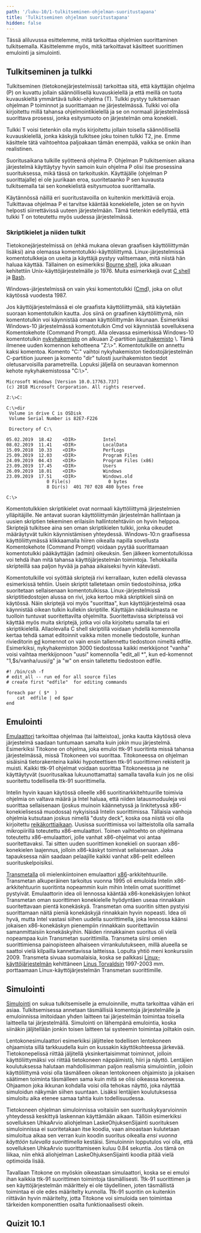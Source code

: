 ```yaml
---
path: '/luku-10/1-tulkitseminen-ohjelman-suoritustapana'
title: 'Tulkitseminen ohjelman suoritustapana'
hidden: false
---
```


<div>
<lead>Tässä aliluvussa esittelemme, mitä tarkoittaa ohjelmien suorittaminen tulkitsemalla. Käsittelemme myös, mitä tarkoittavat käsitteet suorittimen emulointi ja simulointi.</lead>
</div>

## Tulkitseminen ja tulkki
Tulkitseminen (tietokonejärjestelmissä) tarkoittaa sitä, että käyttäjän ohjelma (P) on kuvattu jollain säännöllisellä kuvauskielellä ja että meillä on tuota kuvauskieltä ymmärtävä tulkki-ohjelma (T). Tulkki pystyy tulkitsemaan ohjelman P toiminnot ja suorittamaan ne järjestelmässä. Tulkki voi olla kirjoitettu millä tahansa ohjelmointikielellä ja se on normaali järjestelmässä suorittava prosessi, jonka esitysmuoto on järjestelmän oma konekieli. 

Tulkki T voisi tietenkin olla myös kirjoitettu jollain toisella säännöllisellä kuvauskielellä, jonka käskyjä tulkitsee joku toinen tulkki T2, jne. Emme käsittele tätä vaihtoehtoa paljoakaan tämän enempää, vaikka se onkin ihan realistinen.

Suoritusaikana tulkille syötteenä ohjelma P. Ohjelman P tulkitsemisen aikana järjestelmä käyttäytyy hyvin samoin kuin ohjelma P olisi itse prosessina suorituksessa, mikä tässä on tarkoituskin. Käyttäjälle (ohjelman P suorittajalle) ei ole juurikaan eroa, suoritetaanko P sen kuvausta tulkitsemalla tai sen konekielistä esitysmuotoa suorittamalla.

Käytännössä näillä eri suoritustavoilla on kuitenkin merkittäviä eroja. Tulkittavaa ohjelmaa P ei tarvitse kääntää konekielelle, joten se on hyvin helposti siirrettävissä uuteen järjestelmään. Tämä tietenkin edellyttää, että tulkki T on toteutettu myös uudessa järjestelmässä.  

### Skriptikielet ja niiden tulkit
Tietokonejärjestelmissä on (ehkä mukana olevan graafisen käyttöliittymän lisäksi) aina olemassa komentotulkki-käyttöliittymä. Linux-järjestelmissä komentotulkkeja on useita ja käyttäjä pystyy valitsemaan, mitä niistä hän haluaa käyttää. Tällainen on esimerkiksi [Bourne shell](https://en.wikipedia.org/wiki/Bourne_shell), joka alkuaan kehitettiin Unix-käyttöjärjestelmälle jo 1976. Muita esimerkkejä ovat [C shell](https://en.wikipedia.org/wiki/C_Shell) ja [Bash](https://en.wikipedia.org/wiki/Bash_%28Unix_shell%29).

Windows-järjestelmissä on vain yksi komentotulkki ([Cmd](https://en.wikipedia.org/wiki/Command_Prompt)), joka on ollut käytössä vuodesta 1987.

Jos käyttöjärjestelmässä ei ole graafista käyttöliittymää, sitä käytetään suoraan komentotulkin kautta. Jos siinä on graafinen käyttöliittymä, niin komentotulkin voi käynnistää omaan käyttöliittymän ikkunaan. Esimerkiksi Windows-10 järjestelmässä komentotulkin Cmd voi käynnistää sovelluksena Komentokehote (Command Prompt). Alla olevassa esimerkissä Windows-10 komentotulkin [nykyhakemisto](https://en.wikipedia.org/wiki/Current_directory) on alkuaan Z-partition [juurihakemisto](https://en.wikipedia.org/wiki/Root_directory) \\. Tämä ilmenee uuden komennon kehotteena "Z:\\>". Komentotulkille  on annettu kaksi komentoa. Komento "C:" vaihtoi nykyhakemiston tiedostojärjestelmän C-partition juureen ja komento "dir" tulosti juurihakemiston tiedot oletusarvoisilla parametreilla. Lopuksi jäljellä on seuraavan komennon kehote nykyhakemistossa "C:\\>".

```
Microsoft Windows [Version 10.0.17763.737]
(c) 2018 Microsoft Corporation. All rights reserved.

Z:\>C:

C:\>dir
 Volume in drive C is OSDisk
 Volume Serial Number is 82E7-F226

 Directory of C:\

05.02.2019  18.42    <DIR>          Intel
08.02.2019  11.41    <DIR>          LocalData
15.09.2018  10.33    <DIR>          PerfLogs
25.09.2019  12.03    <DIR>          Program Files
24.09.2019  04.43    <DIR>          Program Files (x86)
23.09.2019  17.45    <DIR>          Users
26.09.2019  18.01    <DIR>          Windows
23.09.2019  17.51    <DIR>          Windows.old
               0 File(s)              0 bytes
               8 Dir(s)  401 707 028 480 bytes free

C:\>
``` 

Komentotulkkien skriptikielet ovat normaali käyttöliittymä järjestelmien ylläpitäjille. Ne antavat suoran käyttöliittymän järjestelmän hallintaan ja uusien skriptien tekeminen erilaisiin hallintotehtäviin on hyvin helppoa. Skriptejä tulkitsee aina sen oman skriptikielen tulkki, jonka oikeudet määräytyvät tulkin käynnistämisen yhteydessä. Windows-10:n graafisessa käyttöliittymässä klikkaamalla hiiren oikealla napilla sovellusta Komentokehote (Command Prompt) voidaan pyytää suorittamaan komentotulkki pääkäyttäjän (admin) oikeuksin. Sen jälkeen komentotulkissa voi tehdä ihan mitä tahansa käyttöjärjestelmän toimintoja. Tehokkailla skripteillä saa paljon hyvää ja pahaa aikaiseksi hyvin kätevästi. 

Komentotulkille voi syöttää skriptejä rivi kerrallaan, kuten edellä olevassa esimerkissä tehtiin. Usein skriptit talletetaan omiin tiedostoihinsa, jotka suoritetaan sellaisenaan komentotulkissa. Linux-järjestelmissä skriptitiedostojen alussa on rivi, joka kertoo mikä skriptikieli siinä on käytössä. Näin skriptejä voi myös "suorittaa", kun käyttöjärjestelmä osaa käynnistää oikean tulkin kullekin skriptille. Käyttäjän näkökulmasta ne tuolloin tuntuvat suoritettavilta ohjelmilta. Suoritettavissa skripteissä voi käyttää myös muita skriptejä, jotka voi olla kirjoitetu samalla tai eri skriptikielellä. Allaolevalla C shell skriptillä voidaan yhdellä komennolla kertaa tehdä samat editoinnit vaikka miten monelle tiedostolle, kunhan rivieditorin [ed](https://en.wikipedia.org/wiki/Ed_(text_editor)) komennot on vain ensin tallennettu tiedostoon nimeltä edfile. Esimerkiksi, nykyhakemiston 3000 tiedostossa kaikki merkkijonot "vanha" voisi vaihtaa merkkijonoon "uusi" komennolla "edit_all \*", kun ed-komennot "1,$s/vanha/uusi/g" ja "w" on ensin talletettu tiedostoon edfile.


```
#! /bin/csh -f
# edit_all -- run ed for all source files
# create first "edfile"  for editing commands

foreach par ( $*  )
    cat  edfile | ed $par 
end
``` 

## Emulointi
[Emulaattori](https://en.wikipedia.org/wiki/Emulator) tarkoittaa ohjelmaa (tai laitteistoa), jonka kautta käytössä oleva järjestelmä saadaan tuntumaan samalta kuin jokin muu järjestelmä. Esimerkiksi Titokone on ohjelma, joka emuloi ttk-91 suoritinta missä tahansa järjestelmässä, missä Titokoneen voi suorittaa. Titokoneessa on ohjelman sisäisinä tietorakenteina kaikki hypoteettisen ttk-91 suorittimen rekisterit ja muisti. Kaikki ttk-91 ohjelmat voidaan suorittaa Titokoneessa ja ne käyttäytyvät (suoritusaikaa lukuunottamatta) samalla tavalla kuin jos ne olisi suoritettu todellisella ttk-91 suorittimella. 

Intelin hyvin kauan käytössä olleelle x86 suoritinarkkitehtuurille toimivia ohjelmia on valtava määrä ja Intel haluaa, että niiden latausmoduuleja voi suorittaa sellaisenaan (joskus muinoin käännetyssä ja linkitetyssä x86-konekielisessä muodossa) nykyisissä Intelin suorittimissa. Tällaisia vanhoja ohjelmia kutsutaan joskus nimellä "dusty deck", koska osa niistä voi olla kirjoitettu [reikäkorttiaikaan](https://fi.wikipedia.org/wiki/Reik%C3%A4kortti). Uusissa suorittimissa voi laitteistolla olla samalla mikropiirillä toteutettu x86-emulaattori. Toinen vaihtoehto on ohjelmana toteutettu x86-emulaattori, jolle vanhat x86-ohjelmat voi antaa suoritettavaksi. Tai sitten uuden suorittimen konekieli on suoraan x86-konekielen laajennus, jolloin x86-käskyt toimivat sellaisenaan. Joka tapauksessa näin saadaan pelaajille kaikki vanhat x86-pelit edelleen suorituskelpoisiksi.

[Transmetalla](https://fi.wikipedia.org/wiki/Transmeta) oli mielenkiintoinen emulaattori [x86](https://fi.wikipedia.org/wiki/X86)-arkkitehtuurille. Transmetan alkuperäinen tarkoitus vuonna 1995 oli emuloida Intelin x86-arkkitehtuurin suoritinta nopeammin kuin mihin Intelin omat suorittimet pystyivät. Emulaattorin idea oli lennossa kääntää x86-konekäskyjen lohkot Transmetan oman suorittimen konekielelle hyödyntäen useaa rinnakkain suoritettavaan pientä konekäskyä. Transmetan oma suoritin sitten pystyisi suorittamaan näitä pieniä konekäskyjä rinnakkain hyvin nopeasti. Idea oli hyvä, mutta Intel vastasi siihen uudella suorittimella, joka lennossa käänsi jokaisen x86-konekäskyn pienempiin rinnakkain suoritettaviin samanmittaisiin konekäskyihin. Näiden rinnakkainen suoritus oli vielä nopeampaa kuin Transmetan suorittimilla. Transmeta siirsi omien suorittimiensa painopisteen alhaiseen virrankulutukseen, millä alueella se saattoi vielä kilpailla kannettavissa laitteissa. Lopulta yhtiö meni konkurssiin 2009. Transmeta sivuaa suomalaisia, koska se palkkasi [Linux-käyttöjärjestelmän](https://fi.wikipedia.org/wiki/Linux) kehittäneen [Linus Torvaldsin](https://en.wikipedia.org/wiki/Linus_Torvalds) 1997-2003 mm. porttaamaan Linux-käyttöjärjestelmän Transmetan suorittimille.  

## Simulointi
[Simulointi](https://en.wikipedia.org/wiki/Simulation) on sukua tulkitsemiselle ja emuloinnille, mutta tarkoittaa vähän eri asiaa. Tulkitsemisessa annetaan täsmällisiä komentoja järjestelmälle ja emuloinnissa imitoidaan yhden laitteen tai järjestelmän toimintaa toisella laitteella tai järjestelmällä. Simulointi on lähempänä emulointia, koska siinäkin jäljitellään jonkin toisen laitteen tai systeemin toimintaa joiltakin osin. 

Lentokonesimulaattori esimerkiksi jäljittelee todellisen lentokoneen ohjaamista sillä tarkkuudella kuin on kussakin käyttökohteessa järkevää. Tietokonepelissä riittää jäljitellä yksinkertaisimmat toiminnot, jolloin käyttöliittymäksi voi riittää tietokoneen näppäimistö, hiiri ja näyttö. Lentäjien koulutuksessa halutaan mahdollisimman paljon realismia simulointiin, jolloin käyttöliittymä voisi olla täsmälleen oikean lentokoneen ohjaimisto ja jokaisen säätimen toiminta täsmälleen sama kuin mitä se olisi oikeassa koneessa. Ohjaamon joka ikkunan kohdalla voisi olla tehokas näyttö, joka näyttää simuloidun näkymän siihen suuntaan. Lisäksi lentäjien koulutuksessa simuloitu aika etenee samaa tahtia kuin todellisuudessa. 

Tietokoneen ohjelman simuloinnissa voitaisiin sen suorituskykyarvioinnin yhteydessä keskittyä laskennan käyttämään aikaan. Tällöin esimerkiksi sovelluksen UhkaArvio aliohjelman LaskeOhjuksenSijainti suorituksen simuloinnissa ei suoritetakaan itse koodia, vaan ainoastaan kulutetaan simuloitua aikaa sen verran kuin koodin suoritus oikealla _ensi vuonna käyttöön tulevalla suorittimella_ kestäisi. Simuloinnin lopputulos voi olla, että sovelluksen UhkaArvio suorittamiseen kuluu 0.84 sekuntia. Jos tämä on liikaa, niin ehkä aliohjelman LaskeOhjuksenSijainti koodia pitää vielä optimoida lisää.

Tavallaan Titokone on myöskin oikeastaan simulaattori, koska se ei emuloi ihan kaikkia ttk-91 suorittimen toimintoja täsmällisesti. Ttk-91 suorittimen ja sen käyttöjärjestelmän määrittely ei ole täydellinen, joten täsmällistä toimintaa ei ole edes määritelty kunnolla. Ttk-91 suoritin on kuitenkin riittävän hyvin määritelty, jotta Titokone voi simuloida sen toimintaa tärkeiden komponenttien osalta funktionaalisesti oikein. 


## Quizit 10.1
<!-- Quiz 10.1.?? -->
<div><quiz id="a15e1f66-8080-477e-b987-d550017610f8"></quiz></div>
<div><quiz id="42571b0e-635b-452d-8533-3e87d91f423b"></quiz></div>
